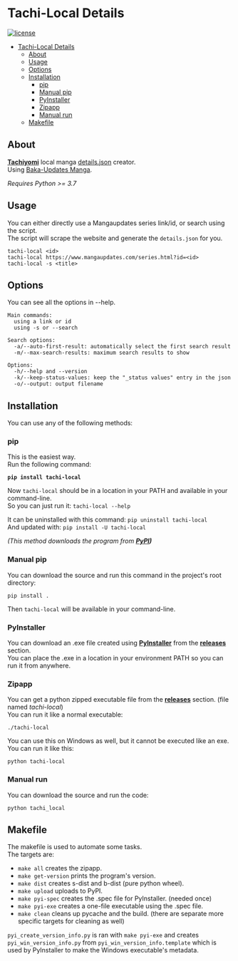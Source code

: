 
# Tachi-Local Details

[![license](https://img.shields.io/badge/license-MIT-blue.svg?style=flat)](https://github.com/MisaghM/Tachi-Local-Details/blob/main/LICENSE "Repository License")

- [Tachi-Local Details](#tachi-local-details)
  - [About](#about)
  - [Usage](#usage)
  - [Options](#options)
  - [Installation](#installation)
    - [pip](#pip)
    - [Manual pip](#manual-pip)
    - [PyInstaller](#pyinstaller)
    - [Zipapp](#zipapp)
    - [Manual run](#manual-run)
  - [Makefile](#makefile)

## About

[**Tachiyomi**](https://tachiyomi.org/) local manga [details.json](https://tachiyomi.org/help/guides/local-manga/#editing-local-manga-details) creator.  
Using [Baka-Updates Manga](https://www.mangaupdates.com/index.html).
  
*Requires Python >= 3.7*

## Usage

You can either directly use a Mangaupdates series link/id, or search using the script.  
The script will scrape the website and generate the `details.json` for you.

```text
tachi-local <id>
tachi-local https://www.mangaupdates.com/series.html?id=<id>
tachi-local -s <title>
```

## Options

You can see all the options in --help.

```text
Main commands:
  using a link or id
  using -s or --search

Search options:
  -a/--auto-first-result: automatically select the first search result
  -m/--max-search-results: maximum search results to show

Options:
  -h/--help and --version
  -k/--keep-status-values: keep the "_status values" entry in the json
  -o/--output: output filename
```

## Installation

You can use any of the following methods:

### pip

This is the easiest way.  
Run the following command:

**`pip install tachi-local`**

Now `tachi-local` should be in a location in your PATH and available in your command-line.  
So you can just run it: `tachi-local --help`

It can be uninstalled with this command: `pip uninstall tachi-local`  
And updated with: `pip install -U tachi-local`

*(This method downloads the program from **[PyPI](https://pypi.org/project/tachi-local/))***

### Manual pip

You can download the source and run this command in the project's root directory:

`pip install .`

Then `tachi-local` will be available in your command-line.

### PyInstaller

You can download an .exe file created using **[PyInstaller](https://pyinstaller.readthedocs.io/en/stable/index.html)** from the **[releases](https://github.com/MisaghM/Tachi-Local-Details/releases)** section.  
You can place the .exe in a location in your environment PATH so you can run it from anywhere.

### Zipapp

You can get a python zipped executable file from the **[releases](https://github.com/MisaghM/Tachi-Local-Details/releases)** section. (file named *tachi-local*)  
You can run it like a normal executable:

`./tachi-local`

You can use this on Windows as well, but it cannot be executed like an exe.  
You can run it like this:

`python tachi-local`

### Manual run

You can download the source and run the code:

`python tachi_local`

## Makefile

The makefile is used to automate some tasks.  
The targets are:

- `make all` creates the zipapp.
- `make get-version` prints the program's version.
- `make dist` creates s-dist and b-dist (pure python wheel).
- `make upload` uploads to PyPI.
- `make pyi-spec` creates the .spec file for PyInstaller. (needed once)
- `make pyi-exe` creates a one-file executable using the .spec file.
- `make clean` cleans up pycache and the build. (there are separate more specific targets for cleaning as well)

`pyi_create_version_info.py` is ran with `make pyi-exe` and creates `pyi_win_version_info.py` from `pyi_win_version_info.template` which is used by PyInstaller to make the Windows executable's metadata.
